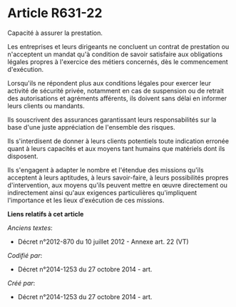 # Article R631-22

Capacité à assurer la prestation.

Les entreprises et leurs dirigeants ne concluent un contrat de prestation ou n'acceptent un mandat qu'à condition de savoir
satisfaire aux obligations légales propres à l'exercice des métiers concernés, dès le commencement d'exécution.

Lorsqu'ils ne répondent plus aux conditions légales pour exercer leur activité de sécurité privée, notamment en cas de
suspension ou de retrait des autorisations et agréments afférents, ils doivent sans délai en informer leurs clients ou
mandants.

Ils souscrivent des assurances garantissant leurs responsabilités sur la base d'une juste appréciation de l'ensemble des
risques.

Ils s'interdisent de donner à leurs clients potentiels toute indication erronée quant à leurs capacités et aux moyens tant
humains que matériels dont ils disposent.

Ils s'engagent à adapter le nombre et l'étendue des missions qu'ils acceptent à leurs aptitudes, à leurs savoir-faire, à
leurs possibilités propres d'intervention, aux moyens qu'ils peuvent mettre en œuvre directement ou indirectement ainsi
qu'aux exigences particulières qu'impliquent l'importance et les lieux d'exécution de ces missions.

**Liens relatifs à cet article**

_Anciens textes_:

  - Décret n°2012-870 du 10 juillet 2012 -  Annexe art. 22 (VT)

_Codifié par_:

  - Décret n°2014-1253 du 27 octobre 2014 - art.

_Créé par_:

  - Décret n°2014-1253 du 27 octobre 2014 - art.
